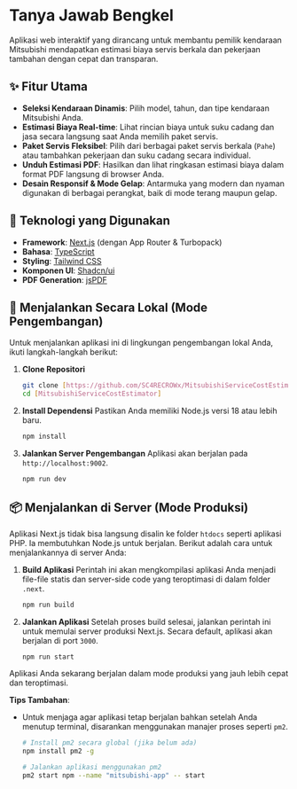 # Tanya Jawab Bengkel

Aplikasi web interaktif yang dirancang untuk membantu pemilik kendaraan Mitsubishi mendapatkan estimasi biaya servis berkala dan pekerjaan tambahan dengan cepat dan transparan.

## ✨ Fitur Utama

- **Seleksi Kendaraan Dinamis**: Pilih model, tahun, dan tipe kendaraan Mitsubishi Anda.
- **Estimasi Biaya Real-time**: Lihat rincian biaya untuk suku cadang dan jasa secara langsung saat Anda memilih paket servis.
- **Paket Servis Fleksibel**: Pilih dari berbagai paket servis berkala (`Pahe`) atau tambahkan pekerjaan dan suku cadang secara individual.
- **Unduh Estimasi PDF**: Hasilkan dan lihat ringkasan estimasi biaya dalam format PDF langsung di browser Anda.
- **Desain Responsif & Mode Gelap**: Antarmuka yang modern dan nyaman digunakan di berbagai perangkat, baik di mode terang maupun gelap.

## 🚀 Teknologi yang Digunakan

- **Framework**: [Next.js](https://nextjs.org/) (dengan App Router & Turbopack)
- **Bahasa**: [TypeScript](https://www.typescriptlang.org/)
- **Styling**: [Tailwind CSS](https://tailwindcss.com/)
- **Komponen UI**: [Shadcn/ui](https://ui.shadcn.com/)
- **PDF Generation**: [jsPDF](https://github.com/parallax/jsPDF)

## 🔧 Menjalankan Secara Lokal (Mode Pengembangan)

Untuk menjalankan aplikasi ini di lingkungan pengembangan lokal Anda, ikuti langkah-langkah berikut:

1.  **Clone Repositori**
    ```bash
    git clone [https://github.com/SC4RECROWx/MitsubishiServiceCostEstimator.git]
    cd [MitsubishiServiceCostEstimator]
    ```

2.  **Install Dependensi**
    Pastikan Anda memiliki Node.js versi 18 atau lebih baru.
    ```bash
    npm install
    ```

3.  **Jalankan Server Pengembangan**
    Aplikasi akan berjalan pada `http://localhost:9002`.
    ```bash
    npm run dev
    ```

## 📦 Menjalankan di Server (Mode Produksi)

Aplikasi Next.js tidak bisa langsung disalin ke folder `htdocs` seperti aplikasi PHP. Ia membutuhkan Node.js untuk berjalan. Berikut adalah cara untuk menjalankannya di server Anda:

1.  **Build Aplikasi**
    Perintah ini akan mengkompilasi aplikasi Anda menjadi file-file statis dan server-side code yang teroptimasi di dalam folder `.next`.
    ```bash
    npm run build
    ```

2.  **Jalankan Aplikasi**
    Setelah proses build selesai, jalankan perintah ini untuk memulai server produksi Next.js. Secara default, aplikasi akan berjalan di port `3000`.
    ```bash
    npm run start
    ```

Aplikasi Anda sekarang berjalan dalam mode produksi yang jauh lebih cepat dan teroptimasi.

**Tips Tambahan**:
*   Untuk menjaga agar aplikasi tetap berjalan bahkan setelah Anda menutup terminal, disarankan menggunakan manajer proses seperti `pm2`.
    ```bash
    # Install pm2 secara global (jika belum ada)
    npm install pm2 -g
    
    # Jalankan aplikasi menggunakan pm2
    pm2 start npm --name "mitsubishi-app" -- start
    ```
